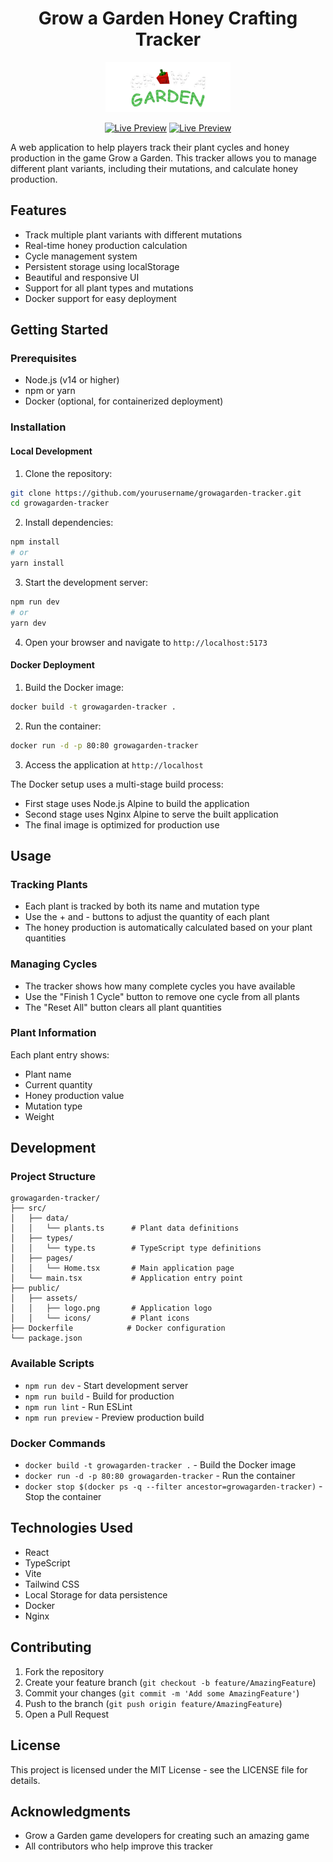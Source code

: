 # <div align="center">Grow a Garden Honey Crafting Tracker</div>

<div align="center">
  <img src="public/assets/logo.png" alt="Grow a Garden Logo" width="200"/>
  
  [![Live Preview](https://img.shields.io/badge/Live%20Preview-grow.samuelcedric.com-blue)](https://grow.samuelcedric.com)
  [![Live Preview](https://img.shields.io/badge/Live%20Preview-honey--tracker.vercel.app-blue)](https://honey-tracker.vercel.app/)
</div>

A web application to help players track their plant cycles and honey production in the game Grow a Garden. This tracker allows you to manage different plant variants, including their mutations, and calculate honey production.

## Features

- Track multiple plant variants with different mutations
- Real-time honey production calculation
- Cycle management system
- Persistent storage using localStorage
- Beautiful and responsive UI
- Support for all plant types and mutations
- Docker support for easy deployment

## Getting Started

### Prerequisites

- Node.js (v14 or higher)
- npm or yarn
- Docker (optional, for containerized deployment)

### Installation

#### Local Development

1. Clone the repository:
```bash
git clone https://github.com/yourusername/growagarden-tracker.git
cd growagarden-tracker
```

2. Install dependencies:
```bash
npm install
# or
yarn install
```

3. Start the development server:
```bash
npm run dev
# or
yarn dev
```

4. Open your browser and navigate to `http://localhost:5173`

#### Docker Deployment

1. Build the Docker image:
```bash
docker build -t growagarden-tracker .
```

2. Run the container:
```bash
docker run -d -p 80:80 growagarden-tracker
```

3. Access the application at `http://localhost`

The Docker setup uses a multi-stage build process:
- First stage uses Node.js Alpine to build the application
- Second stage uses Nginx Alpine to serve the built application
- The final image is optimized for production use

## Usage

### Tracking Plants

- Each plant is tracked by both its name and mutation type
- Use the + and - buttons to adjust the quantity of each plant
- The honey production is automatically calculated based on your plant quantities

### Managing Cycles

- The tracker shows how many complete cycles you have available
- Use the "Finish 1 Cycle" button to remove one cycle from all plants
- The "Reset All" button clears all plant quantities

### Plant Information

Each plant entry shows:
- Plant name
- Current quantity
- Honey production value
- Mutation type
- Weight

## Development

### Project Structure

```
growagarden-tracker/
├── src/
│   ├── data/
│   │   └── plants.ts      # Plant data definitions
│   ├── types/
│   │   └── type.ts        # TypeScript type definitions
│   ├── pages/
│   │   └── Home.tsx       # Main application page
│   └── main.tsx           # Application entry point
├── public/
│   ├── assets/
│   │   ├── logo.png       # Application logo
│   │   └── icons/         # Plant icons
├── Dockerfile            # Docker configuration
└── package.json
```

### Available Scripts

- `npm run dev` - Start development server
- `npm run build` - Build for production
- `npm run lint` - Run ESLint
- `npm run preview` - Preview production build

### Docker Commands

- `docker build -t growagarden-tracker .` - Build the Docker image
- `docker run -d -p 80:80 growagarden-tracker` - Run the container
- `docker stop $(docker ps -q --filter ancestor=growagarden-tracker)` - Stop the container

## Technologies Used

- React
- TypeScript
- Vite
- Tailwind CSS
- Local Storage for data persistence
- Docker
- Nginx

## Contributing

1. Fork the repository
2. Create your feature branch (`git checkout -b feature/AmazingFeature`)
3. Commit your changes (`git commit -m 'Add some AmazingFeature'`)
4. Push to the branch (`git push origin feature/AmazingFeature`)
5. Open a Pull Request

## License

This project is licensed under the MIT License - see the LICENSE file for details.

## Acknowledgments

- Grow a Garden game developers for creating such an amazing game
- All contributors who help improve this tracker
